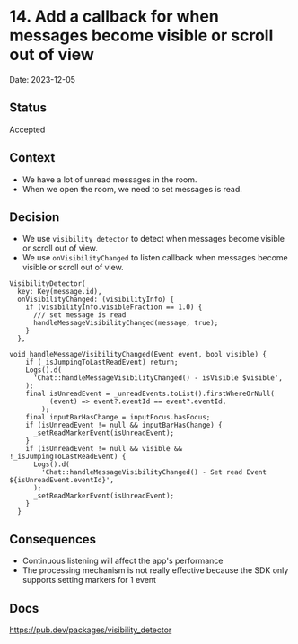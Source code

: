 # 14. Add a callback for when messages become visible or scroll out of view

Date: 2023-12-05

## Status

Accepted

## Context

- We have a lot of unread messages in the room.
- When we open the room, we need to set messages is read.

## Decision

- We use `visibility_detector` to detect when messages become visible or scroll out of view.
- We use `onVisibilityChanged` to listen callback when messages become visible or scroll out of
  view.

```
VisibilityDetector(
  key: Key(message.id),
  onVisibilityChanged: (visibilityInfo) {
    if (visibilityInfo.visibleFraction == 1.0) {
      /// set message is read  
      handleMessageVisibilityChanged(message, true);
    }
  },
```

```
void handleMessageVisibilityChanged(Event event, bool visible) {
    if (_isJumpingToLastReadEvent) return;
    Logs().d(
      'Chat::handleMessageVisibilityChanged() - isVisible $visible',
    );
    final isUnreadEvent = _unreadEvents.toList().firstWhereOrNull(
          (event) => event?.eventId == event?.eventId,
        );
    final inputBarHasChange = inputFocus.hasFocus;
    if (isUnreadEvent != null && inputBarHasChange) {
      _setReadMarkerEvent(isUnreadEvent);
    }
    if (isUnreadEvent != null && visible && !_isJumpingToLastReadEvent) {
      Logs().d(
        'Chat::handleMessageVisibilityChanged() - Set read Event ${isUnreadEvent.eventId}',
      );
      _setReadMarkerEvent(isUnreadEvent);
    }
  }
```

## Consequences

- Continuous listening will affect the app's performance
- The processing mechanism is not really effective because the SDK only supports setting markers for
  1 event

## Docs

https://pub.dev/packages/visibility_detector